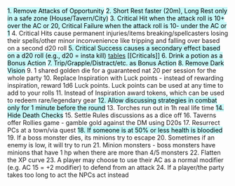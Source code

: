 <mark style="background: #ABF7F7A6;">1. Remove Attacks of Opportunity</mark>
<mark style="background: #ABF7F7A6;">2. Short Rest faster (20m), Long Rest only in a safe zone (House/Tavern/City)</mark>
<mark style="background: #ABF7F7A6;">3. Critical Hit when the attack roll is 10+ over the AC or 20, Critical Failure when the attack roll is 10- under the AC or 1</mark>
4. Critical Hits cause permanent injuries/items breaking/spellcasters losing their spells/other minor inconvenience like tripping and falling over based on a second d20 roll
<mark style="background: #ABF7F7A6;">5. Critical Success causes a secondary effect based on a d20 roll (e.g., d20 = insta kill) [tables](https://growupandgame.com/dungeons-and-dragons/questionable-arcana/dnd-5e-crit-confirmed-critical-hit-charts-and-fumble-charts/) [[Criticals]] </mark>
<mark style="background: #ABF7F7A6;">6. Drink a potion as a Bonus Action</mark>
<mark style="background: #ABF7F7A6;">7. Trip/Grapple/Distract/etc. as Bonus Action</mark>
<mark style="background: #ABF7F7A6;">8. Remove Dark Vision</mark>
9. 1 shared golden die for a guaranteed nat 20 per session for the whole party
10. Replace Inspiration with Luck points - instead of rewarding inspiration, reward 1d6 Luck points. Luck points can be used at any time to add to your rolls
11. Instead of Inspiration award tokens, which can be used to redeem rare/legendary gear
<mark style="background: #ABF7F7A6;">12. Allow discussing strategies in combat only for 1 minute before the round</mark>
13. Torches run out in 1h real life time
<mark style="background: #ABF7F7A6;">14. Hide Death Checks</mark>
15. Settle Rules discussions as a dice off
16. Taverns offer Rollies game - gamble gold against the DM using D20s
17. Resurrect PCs at a town/via quest
<mark style="background: #ABF7F7A6;">18. If someone is at 50% or less health is bloodied</mark>
19. If a boss monster dies, its minions try to escape
20. Sometimes if an enemy is low, it will try to run
21. Minion monsters - boss monsters have minions that have 1 hp when there are more than 4/5 monsters 
22. Flatten the XP curve
23. A player may choose to use their AC as a normal modifier (e.g. AC 15 = +2 modifier) to defend from an attack 
24. If a player/the party takes too long to act the NPCs act instead 

